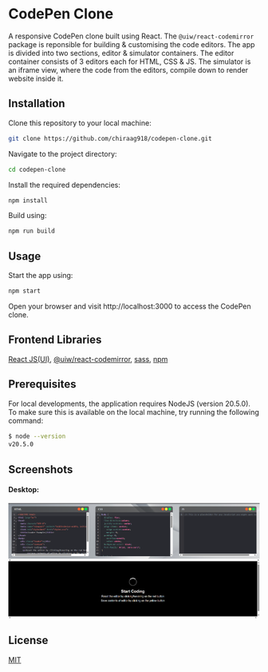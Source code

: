 # CodePen Clone

A responsive CodePen clone built using React. The `@uiw/react-codemirror` package is reponsible for building & customising the code editors. The app is divided into two sections, editor & simulator containers. The editor container consists of 3 editors each for HTML, CSS & JS. The simulator is an iframe view, where the code from the editors, compile down to render website inside it.


## Installation

Clone this repository to your local machine:

```bash
git clone https://github.com/chiraag918/codepen-clone.git
```

Navigate to the project directory:

```bash
cd codepen-clone
```

Install the required dependencies:

```bash
npm install
```

Build using:

```bash
npm run build
```


## Usage 

Start the app using:

```bash
npm start
```

Open your browser and visit http://localhost:3000 to access the CodePen clone.


## Frontend Libraries

[React JS(UI)](https://reactjs.org/docs/getting-started.html),
[@uiw/react-codemirror](https://www.npmjs.com/package/@uiw/react-codemirror),
[sass](https://sass-lang.com/documentation/),
[npm](https://www.npmjs.com/)


## Prerequisites

For local developments, the application requires NodeJS (version 20.5.0). To make sure this is available on the local machine, try running the following command:

```bash
$ node --version
v20.5.0
```


## Screenshots

#### Desktop:

<img width="1792" src="https://github.com/deepikaa0402/Codepen-Clone/blob/main/src/assets/images/Screenshot-desktop.png">

<a name="license"></a>

## License

[MIT](https://choosealicense.com/licenses/mit/)
